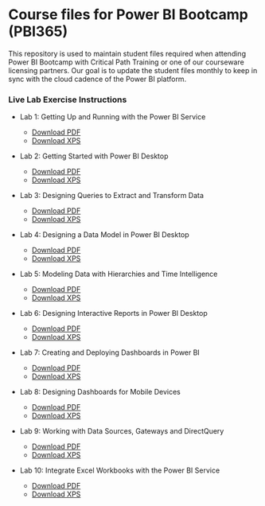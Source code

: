 # Course files for Power BI Bootcamp (PBI365)
This repository is used to maintain student files required when attending Power BI Bootcamp with Critical Path Training or one of our courseware licensing partners. Our goal is to update the student files monthly to keep in sync with the cloud cadence of the Power BI platform.

### Live Lab Exercise Instructions

- Lab 1: Getting Up and Running with the Power BI Service
  - [Download PDF](https://github.com/CriticalPathTraining/PBI365/raw/master/Student/Modules/01_IntroToPowerBI/Lab.pdf)
  - [Download XPS](https://github.com/CriticalPathTraining/PBI365/raw/master/Student/Modules/01_IntroToPowerBI/Lab.xps)

- Lab 2: Getting Started with Power BI Desktop
  - [Download PDF](https://github.com/CriticalPathTraining/PBI365/raw/master/Student/Modules/02_PowerBIDesktop/Lab.pdf)
  - [Download XPS](https://github.com/CriticalPathTraining/PBI365/raw/master/Student/Modules/02_PowerBIDesktop/Lab.xps)

- Lab 3: Designing Queries to Extract and Transform Data
  - [Download PDF](https://github.com/CriticalPathTraining/PBI365/raw/master/Student/Modules/03_Queries/Lab.pdf)
  - [Download XPS](https://github.com/CriticalPathTraining/PBI365/raw/master/Student/Modules/03_Queries/Lab.xps)

- Lab 4: Designing a Data Model in Power BI Desktop
  - [Download PDF](https://github.com/CriticalPathTraining/PBI365/raw/master/Student/Modules/04_DataModeling/Lab.pdf)
  - [Download XPS](https://github.com/CriticalPathTraining/PBI365/raw/master/Student/Modules/04_DataModeling/Lab.xps)

- Lab 5: Modeling Data with Hierarchies and Time Intelligence
  - [Download PDF](https://github.com/CriticalPathTraining/PBI365/raw/master/Student/Modules/05_TimeIntelligence/Lab.pdf)
  - [Download XPS](https://github.com/CriticalPathTraining/PBI365/raw/master/Student/Modules/05_TimeIntelligence/Lab.xps)

- Lab 6: Designing Interactive Reports in Power BI Desktop
  - [Download PDF](https://github.com/CriticalPathTraining/PBI365/raw/master/Student/Modules/06_Reports/Lab.pdf)
  - [Download XPS](https://github.com/CriticalPathTraining/PBI365/raw/master/Student/Modules/06_Reports/Lab.xps)

- Lab 7: Creating and Deploying Dashboards in Power BI
  - [Download PDF](https://github.com/CriticalPathTraining/PBI365/raw/master/Student/Modules/07_Dashboards/Lab.pdf)
  - [Download XPS](https://github.com/CriticalPathTraining/PBI365/raw/master/Student/Modules/07_Dashboards/Lab.xps)

- Lab 8: Designing Dashboards for Mobile Devices
  - [Download PDF](https://github.com/CriticalPathTraining/PBI365/raw/master/Student/Modules/08_Mobile/Lab.pdf)
  - [Download XPS](https://github.com/CriticalPathTraining/PBI365/raw/master/Student/Modules/08_Mobile/Lab.xps)

- Lab 9: Working with Data Sources, Gateways and DirectQuery
  - [Download PDF](https://github.com/CriticalPathTraining/PBI365/raw/master/Student/Modules/09_Gateways/Lab.pdf)
  - [Download XPS](https://github.com/CriticalPathTraining/PBI365/raw/master/Student/Modules/09_Gateways/Lab.xps)

- Lab 10: Integrate Excel Workbooks with the Power BI Service
  - [Download PDF](https://github.com/CriticalPathTraining/PBI365/raw/master/Student/Modules/10_Excel/Lab.pdf)
  - [Download XPS](https://github.com/CriticalPathTraining/PBI365/raw/master/Student/Modules/10_Excel/Lab.xps)
